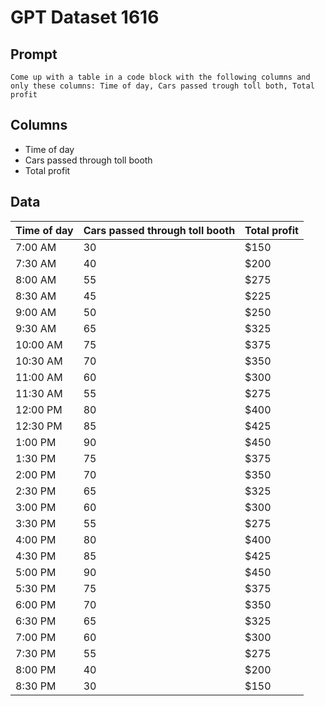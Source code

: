 # GPT Dataset 1616
## Prompt
```
Come up with a table in a code block with the following columns and only these columns: Time of day, Cars passed trough toll both, Total profit
```
## Columns
- Time of day
- Cars passed through toll booth
- Total profit

## Data
| Time of day | Cars passed through toll booth | Total profit |
|-------------|-------------------------------|--------------|
| 7:00 AM     | 30                            | $150         |
| 7:30 AM     | 40                            | $200         |
| 8:00 AM     | 55                            | $275         |
| 8:30 AM     | 45                            | $225         |
| 9:00 AM     | 50                            | $250         |
| 9:30 AM     | 65                            | $325         |
| 10:00 AM    | 75                            | $375         |
| 10:30 AM    | 70                            | $350         |
| 11:00 AM    | 60                            | $300         |
| 11:30 AM    | 55                            | $275         |
| 12:00 PM    | 80                            | $400         |
| 12:30 PM    | 85                            | $425         |
| 1:00 PM     | 90                            | $450         |
| 1:30 PM     | 75                            | $375         |
| 2:00 PM     | 70                            | $350         |
| 2:30 PM     | 65                            | $325         |
| 3:00 PM     | 60                            | $300         |
| 3:30 PM     | 55                            | $275         |
| 4:00 PM     | 80                            | $400         |
| 4:30 PM     | 85                            | $425         |
| 5:00 PM     | 90                            | $450         |
| 5:30 PM     | 75                            | $375         |
| 6:00 PM     | 70                            | $350         |
| 6:30 PM     | 65                            | $325         |
| 7:00 PM     | 60                            | $300         |
| 7:30 PM     | 55                            | $275         |
| 8:00 PM     | 40                            | $200         |
| 8:30 PM     | 30                            | $150         |

